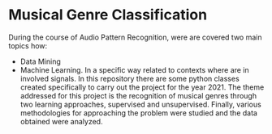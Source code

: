 # Musical Genre Classification
During the course of Audio Pattern Recognition, were are covered two main topics how:
- Data Mining
- Machine Learning.
In a specific way related to contexts where are in involved signals.
In this repository there are some python classes created specifically to carry out the project for the year 2021.
The theme addressed for this project is the recognition of musical genres through two learning approaches, supervised and unsupervised.
Finally, various methodologies for approaching the problem were studied and the data obtained were analyzed.
